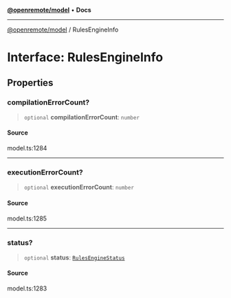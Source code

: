 [**@openremote/model**](../README.md) • **Docs**

***

[@openremote/model](../globals.md) / RulesEngineInfo

# Interface: RulesEngineInfo

## Properties

### compilationErrorCount?

> `optional` **compilationErrorCount**: `number`

#### Source

model.ts:1284

***

### executionErrorCount?

> `optional` **executionErrorCount**: `number`

#### Source

model.ts:1285

***

### status?

> `optional` **status**: [`RulesEngineStatus`](../enumerations/RulesEngineStatus.md)

#### Source

model.ts:1283
